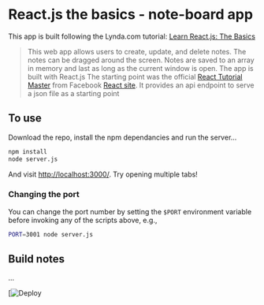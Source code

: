 # React.js the basics - note-board app



This app is built following the Lynda.com tutorial: [Learn React.js: The Basics](https://www.lynda.com/React-js-tutorials/Learn-React-js-Basics/379264-2.html)

> This web app allows users to create, update, and delete notes.  The notes can be dragged around the screen. Notes are saved to an array in memory and last as long as the current window is open.
> The app is built with React.js
> The starting point was the official [React Tutorial Master](https://github.com/reactjs/react-tutorial/archive/master.zip) from Facebook [React site](https://facebook.github.io/react/docs/tutorial.html). It provides an api endpoint to serve a json file as a starting point


## To use

Download the repo, install the npm dependancies and run the server...

```sh
npm install
node server.js
```
And visit <http://localhost:3000/>. Try opening multiple tabs!

### Changing the port

You can change the port number by setting the `$PORT` environment variable before invoking any of the scripts above, e.g.,

```sh
PORT=3001 node server.js
```

## Build notes

...


[![Deploy](https://www.herokucdn.com/deploy/button.png)
